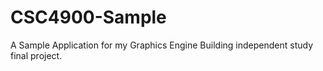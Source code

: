 # CSC4900-Sample
A Sample Application for my Graphics Engine Building independent study final project.
